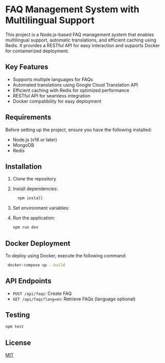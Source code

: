 # FAQ Management System with Multilingual Support
This project is a Node.js-based FAQ management system that enables multilingual support, automatic translations, and efficient caching using Redis. It provides a RESTful API for easy interaction and supports Docker for containerized deployment.

## Key Features
- Supports multiple languages for FAQs
- Automated translations using Google Cloud Translation API
- Efficient caching with Redis for optimized performance
- RESTful API for seamless integration
- Docker compatibility for easy deployment

## Requirements
Before setting up the project, ensure you have the following installed:
- Node.js (v16 or later)
- MongoDB
- Redis


## Installation

1. Clone the repository

2. Install dependencies:
   ```bash
     npm install
    ```
3. Set environment variables:

4. Run the application:
   ```bash
   npm run dev
   ```


## Docker Deployment
   To deploy using Docker, execute the following command:
   ```bash
    docker-compose up --build
 ```

## API Endpoints
- `POST /api/faqs`: Create FAQ
- `GET /api/faqs?lang=en`: Retrieve FAQs (language optional)

## Testing
   ```bash
   npm test
   ```
## License

[MIT](https://choosealicense.com/licenses/mit/)

